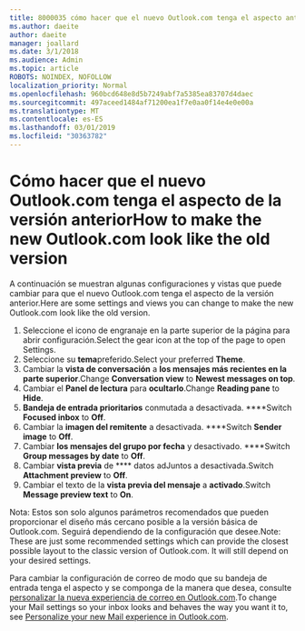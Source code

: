 ```yaml
---
title: 8000035 cómo hacer que el nuevo Outlook.com tenga el aspecto anterior
ms.author: daeite
author: daeite
manager: joallard
ms.date: 3/1/2018
ms.audience: Admin
ms.topic: article
ROBOTS: NOINDEX, NOFOLLOW
localization_priority: Normal
ms.openlocfilehash: 960bcd648e8d5b7249abf7a5385ea83707d4daec
ms.sourcegitcommit: 497aceed1484af71200ea1f7e0aa0f14e4e0e00a
ms.translationtype: MT
ms.contentlocale: es-ES
ms.lasthandoff: 03/01/2019
ms.locfileid: "30363782"
---
```

# <a name="how-to-make-the-new-outlookcom-look-like-the-old-version"></a><span data-ttu-id="1dfcc-102">Cómo hacer que el nuevo Outlook.com tenga el aspecto de la versión anterior</span><span class="sxs-lookup"><span data-stu-id="1dfcc-102">How to make the new Outlook.com look like the old version</span></span>

<span data-ttu-id="1dfcc-103">A continuación se muestran algunas configuraciones y vistas que puede cambiar para que el nuevo Outlook.com tenga el aspecto de la versión anterior.</span><span class="sxs-lookup"><span data-stu-id="1dfcc-103">Here are some settings and views you can change to make the new Outlook.com look like the old version.</span></span>

1. <span data-ttu-id="1dfcc-104">Seleccione el icono de engranaje en la parte superior de la página para abrir configuración.</span><span class="sxs-lookup"><span data-stu-id="1dfcc-104">Select the gear icon at the top of the page to open Settings.</span></span>
2. <span data-ttu-id="1dfcc-105">Seleccione su **tema**preferido.</span><span class="sxs-lookup"><span data-stu-id="1dfcc-105">Select your preferred **Theme**.</span></span>
3. <span data-ttu-id="1dfcc-106">Cambiar la **vista de conversación** a **los mensajes más recientes en la parte superior**.</span><span class="sxs-lookup"><span data-stu-id="1dfcc-106">Change **Conversation view** to **Newest messages on top**.</span></span>
4. <span data-ttu-id="1dfcc-107">Cambiar el **Panel de lectura** para **ocultarlo**.</span><span class="sxs-lookup"><span data-stu-id="1dfcc-107">Change **Reading pane** to **Hide**.</span></span>
5. <span data-ttu-id="1dfcc-108">**Bandeja de entrada prioritarios** conmutada a desactivada. \*\*\*\*</span><span class="sxs-lookup"><span data-stu-id="1dfcc-108">Switch **Focused inbox** to **Off**.</span></span>
6. <span data-ttu-id="1dfcc-109">Cambiar la **imagen del remitente** a desactivada. \*\*\*\*</span><span class="sxs-lookup"><span data-stu-id="1dfcc-109">Switch **Sender image** to **Off**.</span></span> 
7. <span data-ttu-id="1dfcc-110">Cambiar **los mensajes del grupo por fecha** y desactivado. \*\*\*\*</span><span class="sxs-lookup"><span data-stu-id="1dfcc-110">Switch **Group messages by date** to **Off**.</span></span> 
8. <span data-ttu-id="1dfcc-111">Cambiar **vista previa** de \*\*\*\* datos adJuntos a desactivada.</span><span class="sxs-lookup"><span data-stu-id="1dfcc-111">Switch **Attachment preview** to **Off**.</span></span> 
9. <span data-ttu-id="1dfcc-112">Cambiar el texto de la **vista previa del mensaje** a **activado**.</span><span class="sxs-lookup"><span data-stu-id="1dfcc-112">Switch **Message preview text** to **On**.</span></span>

<span data-ttu-id="1dfcc-p101">Nota: Estos son solo algunos parámetros recomendados que pueden proporcionar el diseño más cercano posible a la versión básica de Outlook.com. Seguirá dependiendo de la configuración que desee.</span><span class="sxs-lookup"><span data-stu-id="1dfcc-p101">Note: These are just some recommended settings which can provide the closest possible layout to the classic version of Outlook.com. It will still depend on your desired settings.</span></span>

<span data-ttu-id="1dfcc-115">Para cambiar la configuración de correo de modo que su bandeja de entrada tenga el aspecto y se componga de la manera que desea, consulte [personalizar la nueva experiencia de correo en Outlook.com](https://support.office.com/article/b41c2ecb-f23c-42b3-b7f8-659646d5e58c).</span><span class="sxs-lookup"><span data-stu-id="1dfcc-115">To change your Mail settings so your inbox looks and behaves the way you want it to, see [Personalize your new Mail experience in Outlook.com](https://support.office.com/article/b41c2ecb-f23c-42b3-b7f8-659646d5e58c).</span></span>